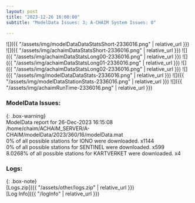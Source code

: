 ```yaml
---
layout: post
title: "2023-12-26 16:00:00"
subtitle: "ModelData Issues: 3; A-CHAIM System Issues: 0"

---
```


![]({{ "/assets/img/modelDataDataStatsShort-2336016.png" | relative_url }})
![]({{ "/assets/img/achaimDataStatsShort-2336016.png" | relative_url }})
![]({{ "/assets/img/achaimDataStatsLong00-2336016.png" | relative_url }})
![]({{ "/assets/img/achaimDataStatsLong01-2336016.png" | relative_url }})
![]({{ "/assets/img/achaimDataStatsLong02-2336016.png" | relative_url }})
![]({{ "/assets/img/modelDataDataStats-2336016.png" | relative_url }})
![]({{ "/assets/img/modelDataStationStats-2336016.png" | relative_url }})
![]({{ "/assets/img/achaimRunTime-2336016.png" | relative_url }})


### ModelData Issues:  
  
{: .box-warning}  
 ModelData report for 26-Dec-2023 16:15:08   
 /home/chaim/ACHAIM_SERVER/A-CHAIM/modelData/2023/360/16/modelData.mat   
 0% of all possible stations for IONO were downloaded. x1144   
 0% of all possible stations for SENTINEL were downloaded. x599   
 8.0268% of all possible stations for KARTVERKET were downloaded. x4   
  


### Logs:  
  
{: .box-note}  
[Logs.zip]({{ "/assets/other/logs.zip" | relative_url }})  
[Log Info]({{ "/logInfo" | relative_url }})  
